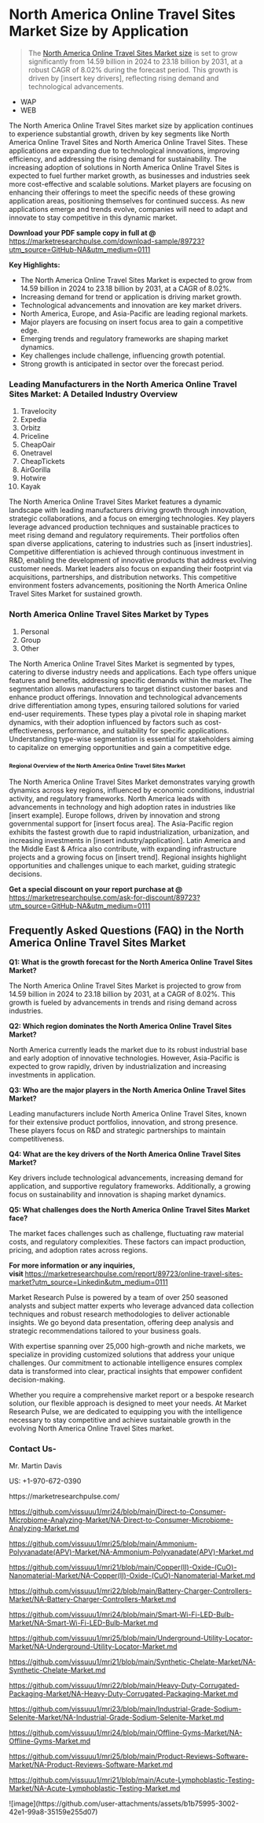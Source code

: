 <h1>North America Online Travel Sites Market&nbsp;Size by Application</h1><blockquote><p>The <a href="https://marketresearchpulse.com/download-sample/89723?utm_source=GitHub-NA&amp;utm_medium=0111">North America Online Travel Sites Market size</a> is set to grow significantly from 14.59 billion in 2024 to 23.18 billion by 2031, at a robust CAGR of 8.02% during the forecast period. This growth is driven by [insert key drivers], reflecting rising demand and technological advancements.</p></blockquote><ul><li>WAP <li> WEB</li></ul><p>The North America Online Travel Sites market size by application continues to experience substantial growth, driven by key segments like North America Online Travel Sites and North America Online Travel Sites. These applications are expanding due to technological innovations, improving efficiency, and addressing the rising demand for sustainability. The increasing adoption of solutions in North America Online Travel Sites is expected to fuel further market growth, as businesses and industries seek more cost-effective and scalable solutions. Market players are focusing on enhancing their offerings to meet the specific needs of these growing application areas, positioning themselves for continued success. As new applications emerge and trends evolve, companies will need to adapt and innovate to stay competitive in this dynamic market.</p><p><strong>Download your PDF sample copy in full at @ </strong><a href="https://marketresearchpulse.com/download-sample/89723?utm_source=GitHub-NA&amp;utm_medium=0111">https://marketresearchpulse.com/download-sample/89723?utm_source=GitHub-NA&amp;utm_medium=0111</a></p><p><strong>Key Highlights: </strong></p><ul><li>The North America Online Travel Sites Market is expected to grow from 14.59 billion in 2024 to 23.18 billion by 2031, at a CAGR of 8.02%.</li><li>Increasing demand for trend or application is driving market growth.</li><li>Technological advancements and innovation are key market drivers.</li><li>North America, Europe, and Asia-Pacific are leading regional markets.</li><li>Major players are focusing on insert focus area to gain a competitive edge.</li><li>Emerging trends and regulatory frameworks are shaping market dynamics.</li><li>Key challenges include challenge, influencing growth potential.</li><li>Strong growth is anticipated in sector over the forecast period.</li></ul><h3>Leading Manufacturers in the North America Online Travel Sites Market: A Detailed Industry Overview</h3><ol><li>Travelocity</li><li>Expedia</li><li>Orbitz</li><li>Priceline</li><li>CheapOair</li><li>Onetravel</li><li>CheapTickets</li><li>AirGorilla</li><li>Hotwire</li><li>Kayak</li></ol><div class="flex max-w-full flex-col flex-grow"><div class="min-h-8 text-message flex w-full flex-col items-end gap-2 whitespace-normal break-words [.text-message+&amp;]:mt-5" dir="auto" data-message-author-role="assistant" data-message-id="fd8432e4-4910-450d-b182-61b7bfb0a01f" data-message-model-slug="gpt-4o"><div class="flex w-full flex-col gap-1 empty:hidden first:pt-[3px]"><div class="markdown prose w-full break-words dark:prose-invert light"><p>The North America Online Travel Sites Market features a dynamic landscape with leading manufacturers driving growth through innovation, strategic collaborations, and a focus on emerging technologies. Key players leverage advanced production techniques and sustainable practices to meet rising demand and regulatory requirements. Their portfolios often span diverse applications, catering to industries such as [insert industries]. Competitive differentiation is achieved through continuous investment in R&amp;D, enabling the development of innovative products that address evolving customer needs. Market leaders also focus on expanding their footprint via acquisitions, partnerships, and distribution networks. This competitive environment fosters advancements, positioning the North America Online Travel Sites Market for sustained growth.</p></div></div></div></div><h3>North America Online Travel Sites Market by Types</h3><ol><li>Personal <li> Group <li> Other</li></ol><div class="flex max-w-full flex-col flex-grow"><div class="min-h-8 text-message flex w-full flex-col items-end gap-2 whitespace-normal break-words [.text-message+&amp;]:mt-5" dir="auto" data-message-author-role="assistant" data-message-id="084470be-0bb7-4664-bddf-5156b4f41249" data-message-model-slug="gpt-4o-mini"><div class="flex w-full flex-col gap-1 empty:hidden first:pt-[3px]"><div class="markdown prose w-full break-words dark:prose-invert light"><p>The North America Online Travel Sites Market is segmented by types, catering to diverse industry needs and applications. Each type offers unique features and benefits, addressing specific demands within the market. The segmentation allows manufacturers to target distinct customer bases and enhance product offerings. Innovation and technological advancements drive differentiation among types, ensuring tailored solutions for varied end-user requirements. These types play a pivotal role in shaping market dynamics, with their adoption influenced by factors such as cost-effectiveness, performance, and suitability for specific applications. Understanding type-wise segmentation is essential for stakeholders aiming to capitalize on emerging opportunities and gain a competitive edge.</p></div></div></div></div><h3><span style="font-size: 11px;">Regional Overview of the North America Online Travel Sites Market</span></h3><div class="flex max-w-full flex-col flex-grow"><div class="min-h-8 text-message flex w-full flex-col items-end gap-2 whitespace-normal break-words [.text-message+&amp;]:mt-5" dir="auto" data-message-author-role="assistant" data-message-id="e9038762-ce64-4e30-91c9-9bd413514231" data-message-model-slug="gpt-4o-mini"><div class="flex w-full flex-col gap-1 empty:hidden first:pt-[3px]"><div class="markdown prose w-full break-words dark:prose-invert light"><p>The North America Online Travel Sites Market demonstrates varying growth dynamics across key regions, influenced by economic conditions, industrial activity, and regulatory frameworks. North America leads with advancements in technology and high adoption rates in industries like [insert example]. Europe follows, driven by innovation and strong governmental support for [insert focus area]. The Asia-Pacific region exhibits the fastest growth due to rapid industrialization, urbanization, and increasing investments in [insert industry/application]. Latin America and the Middle East &amp; Africa also contribute, with expanding infrastructure projects and a growing focus on [insert trend]. Regional insights highlight opportunities and challenges unique to each market, guiding strategic decisions.</p></div></div></div></div><p><strong>Get a special discount on your report purchase at @ </strong><a href="https://marketresearchpulse.com/ask-for-discount/89723?utm_source=GitHub-NA&amp;utm_medium=0111">https://marketresearchpulse.com/ask-for-discount/89723?utm_source=GitHub-NA&amp;utm_medium=0111</a></p><h2>Frequently Asked Questions (FAQ) in the North America Online Travel Sites Market</h2><p><strong>Q1: What is the growth forecast for the North America Online Travel Sites Market?</strong></p><p>The North America Online Travel Sites Market is projected to grow from 14.59 billion in 2024 to 23.18 billion by 2031, at a CAGR of 8.02%. This growth is fueled by advancements in trends and rising demand across industries.</p><p><strong>Q2: Which region dominates the North America Online Travel Sites Market?</strong></p><p>North America currently leads the market due to its robust industrial base and early adoption of innovative technologies. However, Asia-Pacific is expected to grow rapidly, driven by industrialization and increasing investments in application.</p><p><strong>Q3: Who are the major players in the North America Online Travel Sites Market?</strong></p><p>Leading manufacturers include North America Online Travel Sites, known for their extensive product portfolios, innovation, and strong presence. These players focus on R&amp;D and strategic partnerships to maintain competitiveness.</p><p><strong>Q4: What are the key drivers of the North America Online Travel Sites Market?</strong></p><p>Key drivers include technological advancements, increasing demand for application, and supportive regulatory frameworks. Additionally, a growing focus on sustainability and innovation is shaping market dynamics.</p><p><strong>Q5: What challenges does the North America Online Travel Sites Market face?</strong></p><p>The market faces challenges such as challenge, fluctuating raw material costs, and regulatory complexities. These factors can impact production, pricing, and adoption rates across regions.</p><p><strong>For more information or any inquiries, visit&nbsp;</strong><a href="https://marketresearchpulse.com/report/89723/online-travel-sites-market?utm_source=Linkedin&utm_medium=0111">https://marketresearchpulse.com/report/89723/online-travel-sites-market?utm_source=Linkedin&utm_medium=0111</a></p><p>Market Research Pulse is powered by a team of over 250 seasoned analysts and subject matter experts who leverage advanced data collection techniques and robust research methodologies to deliver actionable insights. We go beyond data presentation, offering deep analysis and strategic recommendations tailored to your business goals.</p><p>With expertise spanning over 25,000 high-growth and niche markets, we specialize in providing customized solutions that address your unique challenges. Our commitment to actionable intelligence ensures complex data is transformed into clear, practical insights that empower confident decision-making.</p><p>Whether you require a comprehensive market report or a bespoke research solution, our flexible approach is designed to meet your needs. At Market Research Pulse, we are dedicated to equipping you with the intelligence necessary to stay competitive and achieve sustainable growth in the evolving North America Online Travel Sites market.</p><h3><strong>Contact Us-</strong></h3><p>Mr. Martin Davis</p><p>US: +1-970-672-0390</p><p>https://marketresearchpulse.com/</p><p><a href="https://github.com/vissuuu1/mri24/blob/main/Direct-to-Consumer-Microbiome-Analyzing-Market/NA-Direct-to-Consumer-Microbiome-Analyzing-Market.md">https://github.com/vissuuu1/mri24/blob/main/Direct-to-Consumer-Microbiome-Analyzing-Market/NA-Direct-to-Consumer-Microbiome-Analyzing-Market.md</a></p><p><a href="https://github.com/vissuuu1/mri25/blob/main/Ammonium-Polyvanadate(APV)-Market/NA-Ammonium-Polyvanadate(APV)-Market.md">https://github.com/vissuuu1/mri25/blob/main/Ammonium-Polyvanadate(APV)-Market/NA-Ammonium-Polyvanadate(APV)-Market.md</a></p><p><a href="https://github.com/vissuuu1/mri21/blob/main/Copper(II)-Oxide-(CuO)-Nanomaterial-Market/NA-Copper(II)-Oxide-(CuO)-Nanomaterial-Market.md">https://github.com/vissuuu1/mri21/blob/main/Copper(II)-Oxide-(CuO)-Nanomaterial-Market/NA-Copper(II)-Oxide-(CuO)-Nanomaterial-Market.md</a></p><p><a href="https://github.com/vissuuu1/mri22/blob/main/Battery-Charger-Controllers-Market/NA-Battery-Charger-Controllers-Market.md">https://github.com/vissuuu1/mri22/blob/main/Battery-Charger-Controllers-Market/NA-Battery-Charger-Controllers-Market.md</a></p><p><a href="https://github.com/vissuuu1/mri24/blob/main/Smart-Wi-Fi-LED-Bulb-Market/NA-Smart-Wi-Fi-LED-Bulb-Market.md">https://github.com/vissuuu1/mri24/blob/main/Smart-Wi-Fi-LED-Bulb-Market/NA-Smart-Wi-Fi-LED-Bulb-Market.md</a></p><p><a href="https://github.com/vissuuu1/mri25/blob/main/Underground-Utility-Locator-Market/NA-Underground-Utility-Locator-Market.md">https://github.com/vissuuu1/mri25/blob/main/Underground-Utility-Locator-Market/NA-Underground-Utility-Locator-Market.md</a></p><p><a href="https://github.com/vissuuu1/mri21/blob/main/Synthetic-Chelate-Market/NA-Synthetic-Chelate-Market.md">https://github.com/vissuuu1/mri21/blob/main/Synthetic-Chelate-Market/NA-Synthetic-Chelate-Market.md</a></p><p><a href="https://github.com/vissuuu1/mri22/blob/main/Heavy-Duty-Corrugated-Packaging-Market/NA-Heavy-Duty-Corrugated-Packaging-Market.md">https://github.com/vissuuu1/mri22/blob/main/Heavy-Duty-Corrugated-Packaging-Market/NA-Heavy-Duty-Corrugated-Packaging-Market.md</a></p><p><a href="https://github.com/vissuuu1/mri23/blob/main/Industrial-Grade-Sodium-Selenite-Market/NA-Industrial-Grade-Sodium-Selenite-Market.md">https://github.com/vissuuu1/mri23/blob/main/Industrial-Grade-Sodium-Selenite-Market/NA-Industrial-Grade-Sodium-Selenite-Market.md</a></p><p><a href="https://github.com/vissuuu1/mri24/blob/main/Offline-Gyms-Market/NA-Offline-Gyms-Market.md">https://github.com/vissuuu1/mri24/blob/main/Offline-Gyms-Market/NA-Offline-Gyms-Market.md</a></p><p><a href="https://github.com/vissuuu1/mri25/blob/main/Product-Reviews-Software-Market/NA-Product-Reviews-Software-Market.md">https://github.com/vissuuu1/mri25/blob/main/Product-Reviews-Software-Market/NA-Product-Reviews-Software-Market.md</a></p><p><a href="https://github.com/vissuuu1/mri21/blob/main/Acute-Lymphoblastic-Testing-Market/NA-Acute-Lymphoblastic-Testing-Market.md">https://github.com/vissuuu1/mri21/blob/main/Acute-Lymphoblastic-Testing-Market/NA-Acute-Lymphoblastic-Testing-Market.md</a></p>
![image](https://github.com/user-attachments/assets/b1b75995-3002-42e1-99a8-35159e255d07)
